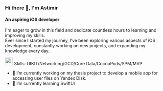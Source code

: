 ### Hi there 👋, I'm **Astimir**
#### An aspiring **iOS developer** 
I'm eager to grow in this field and dedicate countless hours to learning and improving my skills.  
Ever since I started my journey, I've been exploring various aspects of iOS development, constantly working on new projects, and expanding my knowledge every day.  

<img src="https://cdn.jsdelivr.net/gh/devicons/devicon@latest/icons/swift/swift-original.svg" width="25" height="25" /> Skills: UIKIT/Networking/GCD/Core Data/CocoaPods/SPM/MVP

- 🔭 I’m currently working on my thesis project to develop a mobile app for accessing user files on Yandex Disk.
- 🌱 I’m currently learning SwiftUI 




